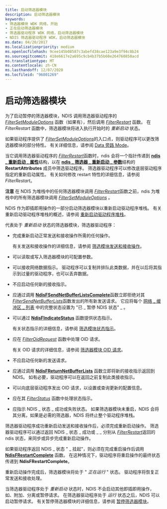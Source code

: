 ```yaml
---
title: 启动筛选器模块
description: 启动筛选器模块
keywords:
- 筛选器模块 WDK 网络，开始
- 正在启动筛选器模块
- 筛选器驱动程序 WDK 网络，启动筛选器模块
- NDIS 筛选器驱动程序 WDK，启动筛选器模块
ms.date: 04/20/2017
ms.localizationpriority: medium
ms.openlocfilehash: 9cee145b08587c3abefd38cae123a9e3f94c8b24
ms.sourcegitcommit: 418e6617e2a695c9cb4b37b5b60e264760858acd
ms.translationtype: MT
ms.contentlocale: zh-CN
ms.lasthandoff: 12/07/2020
ms.locfileid: "96801269"
---
```

# <a name="starting-a-filter-module"></a>启动筛选器模块

为了启动暂停的筛选器模块，NDIS 调用筛选器驱动程序的 [*FilterSetModuleOptions*](/windows-hardware/drivers/ddi/ndis/nc-ndis-filter_set_module_options) 函数（如果有），然后调用 [*FilterRestart*](/windows-hardware/drivers/ddi/ndis/nc-ndis-filter_restart) 函数。 在 *FilterRestart* 函数中，筛选器模块将进入执行开始时的 *重新启动* 状态。

如果驱动程序提供了 [*FilterSetModuleOptions*](/windows-hardware/drivers/ddi/ndis/nc-ndis-filter_set_module_options)的入口点，则驱动程序可以更改筛选器模块的部分特性。 有关详细信息，请参阅 [Data 旁路 Mode](data-bypass-mode.md)。

当它调用筛选器驱动程序的 [*FilterRestart*](/windows-hardware/drivers/ddi/ndis/nc-ndis-filter_restart)函数时，ndis 会将一个指针传递到 [**ndis \_ 重新启动 \_ 属性**](/windows-hardware/drivers/ddi/ndis/ns-ndis-_ndis_restart_attributes)结构，以在 [**ndis \_ 筛选器 \_ 重新启动 \_ 参数**](/windows-hardware/drivers/ddi/ndis/ns-ndis-_ndis_filter_restart_parameters)结构的 **RestartAttributes** 成员中筛选驱动程序。 筛选器驱动程序可以修改底层驱动程序指定的重新启动属性。 有关如何修改 restart 特性的详细信息，请参阅 *FilterRestart*。

**注意** 在 NDIS 为堆栈中的任何筛选器模块调用 [*FilterRestart*](/windows-hardware/drivers/ddi/ndis/nc-ndis-filter_restart)函数之前，ndis 为堆栈中的所有筛选器模块调用 [*FilterSetModuleOptions*](/windows-hardware/drivers/ddi/ndis/nc-ndis-filter_set_module_options) 。

NDIS 作为即插即用操作的一部分启动筛选器模块以重新启动驱动程序堆栈。 有关重新启动驱动程序堆栈的概述，请参阅 [重新启动驱动程序堆栈](restarting-a-driver-stack.md)。

代表处于 *重新启动* 状态的筛选器模块，筛选器驱动程序：

- 完成重新启动正常发送和接收操作所需的任何操作。

    有关发送和接收操作的详细信息，请参阅 [筛选模块发送和接收操作](filter-module-send-and-receive-operations.md)。

- 可以读取或写入筛选器模块的可配置参数。

- 可以接收网络数据指示。 驱动程序可以复制并排队此类数据，并在以后将其指示到过量的驱动程序，也可以丢弃数据。

- 不应启动任何新的接收指示。

- 应通过调用 [**NdisFSendNetBufferListsComplete**](/windows-hardware/drivers/ddi/ndis/nf-ndis-ndisfsendnetbufferlistscomplete)函数立即拒绝对其 [*FilterSendNetBufferLists*](/windows-hardware/drivers/ddi/ndis/nc-ndis-filter_send_net_buffer_lists)函数发出的所有新发送请求。 它应将每个 [网络 \_ 缓冲区 \_ 列表](/windows-hardware/drivers/ddi/ndis/ns-ndis-_net_buffer_list) 中的完整状态设置为 "已 \_ 暂停 NDIS 状态" \_ 。

- 可以通过 [**NdisFIndicateStatus**](/windows-hardware/drivers/ddi/ndis/nf-ndis-ndisfindicatestatus) 函数提供状态指示。

    有关状态指示的详细信息，请参阅 [筛选模块状态指示](filter-module-status-indications.md)。

- 应在 [*FilterOidRequest*](/windows-hardware/drivers/ddi/ndis/nc-ndis-filter_oid_request) 函数中处理 OID 请求。

    有关 OID 请求的详细信息，请参阅 [筛选器模块 OID 请求](filter-module-oid-requests.md)。

- 不应启动任何新的发送请求。

- 应通过调用 [**NdisFReturnNetBufferLists**](/windows-hardware/drivers/ddi/ndis/nf-ndis-ndisfreturnnetbufferlists) 函数立即将新的接收指示返回到 NDIS。 如有必要，驱动程序可以在返回之前复制此类接收指示。

- 可以向底层驱动程序发出 OID 请求，以设置或查询更新的配置信息。

- 应在其 [*FilterStatus*](/windows-hardware/drivers/ddi/ndis/nc-ndis-filter_status) 函数中处理状态指示。

- 应指示 NDIS \_ 状态 \_ 成功或失败状态。 如果筛选器模块未重启，NDIS 会将其分离，如果是必需的筛选器，NDIS 将终止整个驱动程序堆栈。

筛选器驱动程序成功重新启动发送和接收操作后，必须完成重新启动操作。 筛选器驱动程序可以通过返回 NDIS \_ 状态 \_ 成功或 \_ \_ 分别从 [*FilterRestart*](/windows-hardware/drivers/ddi/ndis/nc-ndis-filter_restart)返回的 ndis 状态，来同步或异步完成重新启动操作。

如果驱动程序返回 NDIS \_ 状态 " \_ 挂起"，则必须在完成重启操作后调用 [**NdisFRestartComplete**](/windows-hardware/drivers/ddi/ndis/nf-ndis-ndisfrestartcomplete) 函数。 在这种情况下，驱动程序将重启操作的最终状态传递到 **NdisFRestartComplete**。

重新启动操作完成后，筛选器模块将处于 " *正在运行* " 状态。 驱动程序将恢复正常发送和接收处理。

当筛选器驱动程序处于 *重新启动* 状态时，NDIS 不会启动其他即插即用操作，如、附加、分离或暂停请求。 在筛选器驱动程序处于 *运行* 状态之后，NDIS 可以启动暂停请求。 有关暂停筛选器模块的详细信息，请参阅 [暂停筛选器模块](pausing-a-filter-module.md)。
